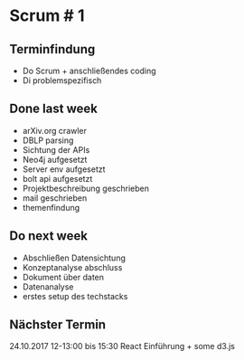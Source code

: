 # Scrum # 1

## Terminfindung

* Do Scrum + anschließendes coding
* Di problemspezifisch

## Done last week

* arXiv.org crawler 
* DBLP parsing
* Sichtung der APIs
* Neo4j aufgesetzt
* Server env aufgesetzt
* bolt api aufgesetzt
* Projektbeschreibung geschrieben
* mail geschrieben
* themenfindung

## Do next week

* Abschließen Datensichtung
* Konzeptanalyse abschluss
* Dokument über daten 
* Datenanalyse
* erstes setup des techstacks

## Nächster Termin

24.10.2017 12-13:00 bis 15:30 React Einführung + some d3.js
